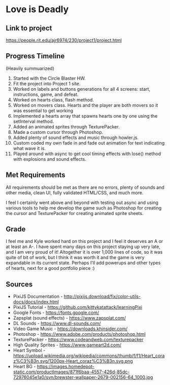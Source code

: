 # Love is Deadly

## Link to project
https://people.rit.edu/ajr6974/230/project1/project.html

## Progress Timeline
(Heavily summuarized)
1. Started with the Circle Blaster HW.
2. Fit the project into Project 1 site.
3. Worked on labels and buttons generations for all 4 screens: start, instructions, game, and defeat.
4. Worked on hearts class, flash method.
5. Worked on movers class. Hearts and the player are both movers so it was essential to get working
6. Implemented a hearts array that spawns hearts one by one using the setInterval method.
7. Added an animated sprites through TexturePacker.
8. Made a custom cursor through Photoshop.
9. Added plenty of sound effects and music through howler.js.
10. Custom coded my own fade in and fade out animation for text indicating what wave it is.
11. Played around with async to get cool timing effects with lose() method with explosions and sound effects.

## Met Requirements
All requirements should be met as there are no errors, plenty of sounds and other media, clean UI, fully validated HTML/CSS, and much more.

I feel I certainly went above and beyond with testing out async and using various tools to help me develop the game such as Photoshop for creating the cursor and TexturePacker for creating animated sprite sheets.

## Grade
I feel me and Kyle worked hard on this project and I feel it deserves an A or at least an A-. I have spent many days on this project staying up very late, and I am very proud of it! Altogether it is over 1,000 lines of code, so it was quite of bit of work, but I think it was worth it and the game is very expandable in its current state. Perhaps I'll add powerups and other types of hearts, next for a good portfolio piece :)

## Sources
* PixiJS Documentation - http://pixijs.download/fix/color-utils-docs/docs/index.html
* PixiJS Tutorial - https://github.com/kittykatattack/learningPixi
* Google Fonts - https://fonts.google.com/
* Zapsplat (sound effects) - https://www.zapsplat.com/
* DL Sounds - https://www.dl-sounds.com/
* Video Game Music - https://downloads.khinsider.com/
* Photoshop - https://www.adobe.com/products/photoshop.html
* TexturePacker - https://www.codeandweb.com/texturepacker
* High Quality Sprites - https://www.gameart2d.com/
* Heart Symbol - https://upload.wikimedia.org/wikipedia/commons/thumb/f/f1/Heart_coraz%C3%B3n.svg/1200px-Heart_coraz%C3%B3n.svg.png
* Heart BG - https://images.homedepot-static.com/productImages/871f6baa-4557-426d-85dc-72976045e1a0/svn/brewster-wallpaper-2679-002156-64_1000.jpg
